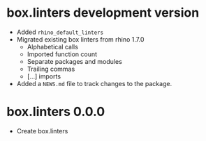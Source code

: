 # box.linters development version

* Added `rhino_default_linters`
* Migrated existing box linters from rhino 1.7.0
  * Alphabetical calls
  * Imported function count
  * Separate packages and modules
  * Trailing commas
  * [...] imports
* Added a `NEWS.md` file to track changes to the package.

# box.linters 0.0.0

* Create box.linters
